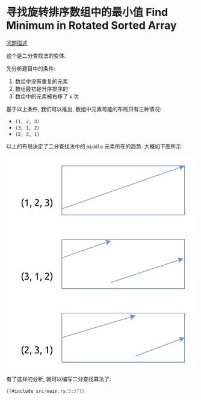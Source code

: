 # 寻找旋转排序数组中的最小值 Find Minimum in Rotated Sorted Array

[问题描述](https://leetcode.com/problems/find-minimum-in-rotated-sorted-array)

这个是二分查找法的变体.

先分析题目中的条件:

1. 数组中没有重复的元素
2. 数组最初是升序排序的
3. 数组中的元素被右移了 `k` 次

基于以上条件, 我们可以推出, 数组中元素可能的布局只有三种情况:

- `(1, 2, 3)`
- `(3, 1, 2)`
- `(2, 3, 1)`

以上的布局决定了二分查找法中的 `middle` 元素所在的趋势. 大概如下图所示:

![number orders](assets/number-orders.svg)

有了这样的分析, 就可以编写二分查找算法了:

```rust
{{#include src/main.rs:5:37}}
```
